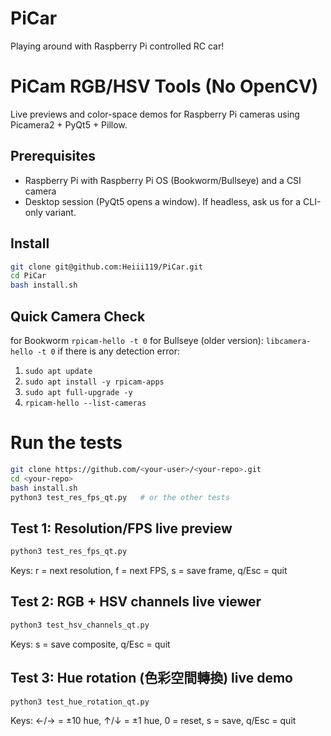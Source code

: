 # PiCar
Playing around with Raspberry Pi controlled RC car!

# PiCam RGB/HSV Tools (No OpenCV)

Live previews and color-space demos for Raspberry Pi cameras using Picamera2 + PyQt5 + Pillow.

## Prerequisites
- Raspberry Pi with Raspberry Pi OS (Bookworm/Bullseye) and a CSI camera
- Desktop session (PyQt5 opens a window). If headless, ask us for a CLI-only variant.

## Install
```bash
git clone git@github.com:Heiii119/PiCar.git
cd PiCar
bash install.sh
```

## Quick Camera Check
for Bookworm ```rpicam-hello -t 0```
for Bullseye (older version): ```libcamera-hello -t 0```
if there is any detection error:
1.	```sudo apt update```
2.	```sudo apt install -y rpicam-apps```
3.	```sudo apt full-upgrade -y```
4.	```rpicam-hello --list-cameras```



# Run the tests
```bash
git clone https://github.com/<your-user>/<your-repo>.git
cd <your-repo>
bash install.sh
python3 test_res_fps_qt.py   # or the other tests
```

## Test 1: Resolution/FPS live preview
```bash
python3 test_res_fps_qt.py
```
Keys: r = next resolution, f = next FPS, s = save frame, q/Esc = quit

## Test 2: RGB + HSV channels live viewer
```bash
python3 test_hsv_channels_qt.py
```
Keys: s = save composite, q/Esc = quit

## Test 3: Hue rotation (色彩空間轉換) live demo
```bash
python3 test_hue_rotation_qt.py
```
Keys: ←/→ = ±10 hue, ↑/↓ = ±1 hue, 0 = reset, s = save, q/Esc = quit



